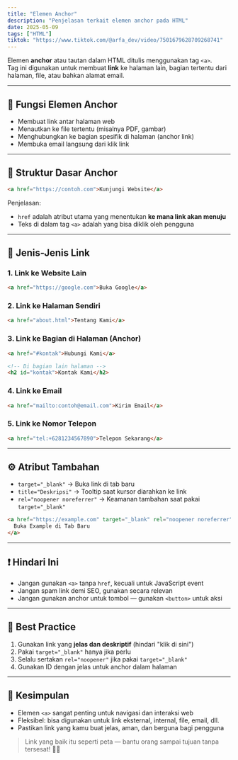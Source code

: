 ```yaml
---
title: "Elemen Anchor"
description: "Penjelasan terkait elemen anchor pada HTML"
date: 2025-05-09
tags: ["HTML"]
tiktok: "https://www.tiktok.com/@arfa_dev/video/7501679628709268741"
---
```


Elemen **anchor** atau tautan dalam HTML ditulis menggunakan tag `<a>`.  
Tag ini digunakan untuk membuat **link** ke halaman lain, bagian tertentu dari halaman, file, atau bahkan alamat email.

---

## 🔹 Fungsi Elemen Anchor

- Membuat link antar halaman web
- Menautkan ke file tertentu (misalnya PDF, gambar)
- Menghubungkan ke bagian spesifik di halaman (anchor link)
- Membuka email langsung dari klik link

---

## 🔸 Struktur Dasar Anchor

```html
<a href="https://contoh.com">Kunjungi Website</a>
```

Penjelasan:

- `href` adalah atribut utama yang menentukan **ke mana link akan menuju**
- Teks di dalam tag `<a>` adalah yang bisa diklik oleh pengguna

---

## 🧭 Jenis-Jenis Link

### 1. **Link ke Website Lain**

```html
<a href="https://google.com">Buka Google</a>
```

### 2. **Link ke Halaman Sendiri**

```html
<a href="about.html">Tentang Kami</a>
```

### 3. **Link ke Bagian di Halaman (Anchor)**

```html
<a href="#kontak">Hubungi Kami</a>

<!-- Di bagian lain halaman -->
<h2 id="kontak">Kontak Kami</h2>
```

### 4. **Link ke Email**

```html
<a href="mailto:contoh@email.com">Kirim Email</a>
```

### 5. **Link ke Nomor Telepon**

```html
<a href="tel:+6281234567890">Telepon Sekarang</a>
```

---

## ⚙️ Atribut Tambahan

- `target="_blank"` → Buka link di tab baru
- `title="Deskripsi"` → Tooltip saat kursor diarahkan ke link
- `rel="noopener noreferrer"` → Keamanan tambahan saat pakai `target="_blank"`

```html
<a href="https://example.com" target="_blank" rel="noopener noreferrer" title="Kunjungi Example">
  Buka Example di Tab Baru
</a>
```

---

## ❗ Hindari Ini

- Jangan gunakan `<a>` tanpa `href`, kecuali untuk JavaScript event
- Jangan spam link demi SEO, gunakan secara relevan
- Jangan gunakan anchor untuk tombol — gunakan `<button>` untuk aksi

---

## 🧼 Best Practice

1. Gunakan link yang **jelas dan deskriptif** (hindari "klik di sini")
2. Pakai `target="_blank"` hanya jika perlu
3. Selalu sertakan `rel="noopener"` jika pakai `target="_blank"`
4. Gunakan ID dengan jelas untuk anchor dalam halaman

---

## 🎯 Kesimpulan

- Elemen `<a>` sangat penting untuk navigasi dan interaksi web
- Fleksibel: bisa digunakan untuk link eksternal, internal, file, email, dll.
- Pastikan link yang kamu buat jelas, aman, dan berguna bagi pengguna

> Link yang baik itu seperti peta — bantu orang sampai tujuan tanpa tersesat! 🧭🌐

